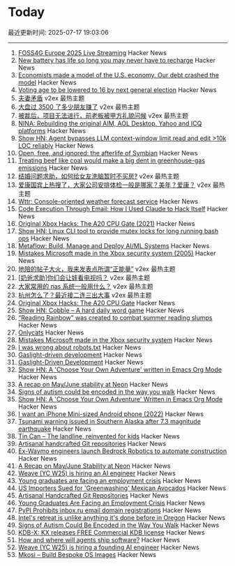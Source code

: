 # Today

最近更新时间: 2025-07-17 19:03:06

--- 
1. [FOSS4G Europe 2025 Live Streaming](https://2025.europe.foss4g.org/livestream/) Hacker News
2. [New battery has life so long you may never have to recharge](https://www.neowin.net/news/this-amazing-new-battery-has-life-so-long-you-may-never-have-to-recharge/) Hacker News
3. [Economists made a model of the U.S. economy. Our debt crashed the model](https://www.marketplace.org/story/2025/07/14/how-our-debt-crashed-a-model-of-the-us-economy) Hacker News
4. [Voting age to be lowered to 16 by next general election](https://www.bbc.co.uk/news/articles/c628ep4j5kno) Hacker News
5. [夫妻矛盾](https://www.v2ex.com/t/1145809) v2ex 最热主题
6. [大盘过 3500 了多少朋友赚了](https://www.v2ex.com/t/1145712) v2ex 最热主题
7. [被裁后，项目无法进行，前老板被甲方礼貌问候](https://www.v2ex.com/t/1145703) v2ex 最热主题
8. [NINA: Rebuilding the original AIM, AOL Desktop, Yahoo and ICQ platforms](https://nina.chat/) Hacker News
9. [Show HN: Agent bypasses LLM context-window limit,read and edit >10k LOC reliably](https://marketplace.visualstudio.com/items?itemName=Sixth.sixth-ai) Hacker News
10. [Open, free, and ignored: the afterlife of Symbian](https://www.theregister.com/2025/07/17/symbian_forgotten_foss_phone_os/) Hacker News
11. [Treating beef like coal would make a big dent in greenhouse-gas emissions](https://www.economist.com/graphic-detail/2021/10/02/treating-beef-like-coal-would-make-a-big-dent-in-greenhouse-gas-emissions) Hacker News
12. [结婚问题求助，如何给女友洗脑暂时不买房?](https://www.v2ex.com/t/1145785) v2ex 最热主题
13. [爱康国宾上热搜了，大家公司安排体检一般是哪家？美年？爱康？](https://www.v2ex.com/t/1145721) v2ex 最热主题
14. [Wttr: Console-oriented weather forecast service](https://github.com/chubin/wttr.in) Hacker News
15. [Code Execution Through Email: How I Used Claude to Hack Itself](https://www.pynt.io/blog/llm-security-blogs/code-execution-through-email-how-i-used-claude-mcp-to-hack-itself) Hacker News
16. [Original Xbox Hacks: The A20 CPU Gate (2021)](https://connortumbleson.com/2021/07/19/the-xbox-and-a20-line/) Hacker News
17. [Show HN: Linux CLI tool to provide mutex locks for long running bash ops](https://github.com/bigattichouse/waitlock) Hacker News
18. [Metaflow: Build, Manage and Deploy AI/ML Systems](https://github.com/Netflix/metaflow) Hacker News
19. [Mistakes Microsoft made in the Xbox security system (2005)](https://xboxdevwiki.net/17_Mistakes_Microsoft_Made_in_the_Xbox_Security_System) Hacker News
20. [地陪的帖子大火，我来发表点所谓“正能量”](https://www.v2ex.com/t/1145744) v2ex 最热主题
21. [[奶爸求助]你们会让娃看电视吗？](https://www.v2ex.com/t/1145730) v2ex 最热主题
22. [大家常用的 nas 系统一般用什么？](https://www.v2ex.com/t/1145720) v2ex 最热主题
23. [杭州怎么了？最近接二连三出大事](https://www.v2ex.com/t/1145713) v2ex 最热主题
24. [Original Xbox Hacks: The A20 CPU Gate](https://connortumbleson.com/2021/07/19/the-xbox-and-a20-line/) Hacker News
25. [Show HN: Cobble – A hard daily word game](https://wilf.live/cobble/) Hacker News
26. [“Reading Rainbow” was created to combat summer reading slumps](https://www.smithsonianmag.com/smithsonian-institution/to-combat-summer-reading-slumps-this-timeless-childrens-television-show-tried-to-bridge-the-literacy-gap-with-the-magic-of-stories-180986984/) Hacker News
27. [Onlycats](https://onlycats.gg/) Hacker News
28. [Mistakes Microsoft made in the Xbox security system](https://xboxdevwiki.net/17_Mistakes_Microsoft_Made_in_the_Xbox_Security_System) Hacker News
29. [I was wrong about robots.txt](https://evgeniipendragon.com/posts/i-was-wrong-about-robots-txt/) Hacker News
30. [Gaslight-driven development](https://tonsky.me/blog/gaslight-driven-development/) Hacker News
31. [Gaslight-Driven Development](https://tonsky.me/blog/gaslight-driven-development/) Hacker News
32. [Show HN: A 'Choose Your Own Adventure' written in Emacs Org Mode](https://tendollaradventure.com/sample/) Hacker News
33. [A recap on May/June stability at Neon](https://neon.com/blog/an-apology-and-a-recap-on-may-june-stability) Hacker News
34. [Signs of autism could be encoded in the way you walk](https://www.sciencealert.com/signs-of-autism-could-be-encoded-in-the-way-you-walk) Hacker News
35. [Show HN: A 'Choose Your Own Adventure' Written in Emacs Org Mode](https://tendollaradventure.com/sample/) Hacker News
36. [I want an iPhone Mini-sized Android phone (2022)](https://smallandroidphone.com/) Hacker News
37. [Tsunami warning issued in Southern Alaska after 7.3 magnitude earthquake](https://www.tsunami.gov/) Hacker News
38. [Tin Can – The landline, reinvented for kids](https://tincan.kids/) Hacker News
39. [Artisanal handcrafted Git repositories](https://drew.silcock.dev/blog/artisanal-git/) Hacker News
40. [Ex-Waymo engineers launch Bedrock Robotics to automate construction](https://techcrunch.com/2025/07/16/ex-waymo-engineers-launch-bedrock-robotics-with-80m-to-automate-construction/) Hacker News
41. [A Recap on May/June Stability at Neon](https://neon.com/blog/an-apology-and-a-recap-on-may-june-stability) Hacker News
42. [Weave (YC W25) is hiring an AI engineer](https://www.ycombinator.com/companies/weave-3/jobs/SqFnIFE-founding-ai-engineer) Hacker News
43. [Young graduates are facing an employment crisis](https://www.wsj.com/economy/jobs/jobs-unemployment-rise-young-people-ce4704d8) Hacker News
44. [US Importers Sued for 'Greenwashing' Mexican Avocados](https://civileats.com/2025/07/09/u-s-importers-sued-for-greenwashing-mexican-avocados/) Hacker News
45. [Artisanal Handcrafted Git Repositories](https://drew.silcock.dev/blog/artisanal-git/) Hacker News
46. [Young Graduates Are Facing an Employment Crisis](https://www.wsj.com/economy/jobs/jobs-unemployment-rise-young-people-ce4704d8) Hacker News
47. [PyPI Prohibits inbox.ru email domain registrations](https://blog.pypi.org/posts/2025-06-15-prohibiting-inbox-ru-emails/) Hacker News
48. [Intel's retreat is unlike anything it's done before in Oregon](https://www.oregonlive.com/silicon-forest/2025/07/intels-retreat-is-unlike-anything-its-done-before-in-oregon.html) Hacker News
49. [Signs of Autism Could Be Encoded in the Way You Walk](https://www.sciencealert.com/signs-of-autism-could-be-encoded-in-the-way-you-walk) Hacker News
50. [KDB-X: KX releases FREE Commercial KDB license](https://www.defconq.tech/blog/From%20Elite%20to%20Everyone%20-%20KX%20Community%20Edition%20Breaks%20Loose) Hacker News
51. [How and where will agents ship software?](https://www.instantdb.com/essays/agents) Hacker News
52. [Weave (YC W25) is hiring a founding AI engineer](https://www.ycombinator.com/companies/weave-3/jobs/SqFnIFE-founding-ai-engineer) Hacker News
53. [Mkosi – Build Bespoke OS Images](https://mkosi.systemd.io/) Hacker News
